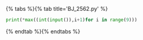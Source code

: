 {% tabs %}{% tab title='BJ_2562.py' %}

```py
print(*max((int(input()),i+1)for i in range(9)))
```

{% endtab %}{% endtabs %}
